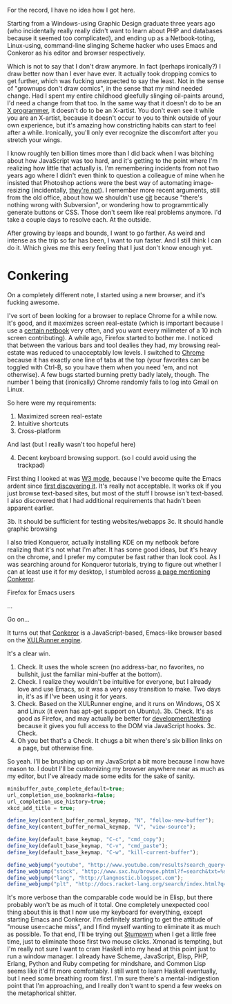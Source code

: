 For the record, I have no idea how I got here.

Starting from a Windows-using Graphic Design graduate three years ago (who incidentally really really didn't want to learn about PHP and databases because it seemed too complicated), and ending up as a Netbook-toting, Linux-using, command-line slinging Scheme hacker who uses Emacs and Conkeror as his editor and browser respectively.

Which is not to say that I don't draw anymore. In fact (perhaps ironically?) I draw better now than I ever have ever. It actually took dropping comics to get further, which was fucking unexpected to say the least. Not in the sense of "grownups don't draw comics", in the sense that my mind needed change. Had I spent my entire childhood gleefully slinging oil-paints around, I'd need a change from that too. In the same way that it doesn't do to be an [X programmer](http://www.oreillynet.com/ruby/blog/2006/03/interviewing_ruby_programmers.html), it doesn't do to be an X-artist. You don't even see it while you are an X-artist, because it doesn't occur to you to think outside of your own experience, but it's amazing how constricting habits can start to feel after a while. Ironically, you'll only ever recognize the discomfort after you stretch your wings. 

I know roughly ten billion times more than I did back when I was bitching about how JavaScript was too hard, and it's getting to the point where I'm realizing how little that actually is. I'm remembering incidents from not two years ago where I didn't even think to question a colleague of mine when he insisted that Photoshop actions were the best way of automating image-resizing (incidentally, [they're not](http://www.imagemagick.org/script/index.php)). I remember more recent arguments, still from the old office, about how we shouldn't use [git](http://git-scm.com/) because "there's nothing wrong with Subversion", or wondering how to programmtically generate buttons or CSS. Those don't seem like real problems anymore. I'd take a couple days to resolve each. At the outside.

After growing by leaps and bounds, I want to go farther. As weird and intense as the trip so far has been, I want to run faster. And I still think I can do it. Which gives me this eery feeling that I just don't know enough yet.

# Conkering

On a completely different note, I started using a new browser, and it's fucking awesome.

I've sort of been looking for a browser to replace Chrome for a while now. It's good, and it maximizes screen real-estate (which is important because I use a [certain netbook](http://www.laptopmag.com/review/laptops/ocz-neutrino.aspx) very often, and you want every milimeter of a 10 inch screen contributing). A while ago, Firefox started to bother me. I noticed that between the various bars and tool dealies they had, my browsing real-estate was reduced to unacceptably low levels. I switched to [Chrome](http://www.google.com/chrome) because it has exactly one line of tabs at the top (your favorites can be toggled with Ctrl-B, so you have them when you need 'em, and not otherwise). A few bugs started burning pretty badly lately, though. The number 1 being that (ironically) Chrome randomly fails to log into Gmail on Linux. 

So here were my requirements:

1. Maximized screen real-estate
2. Intuitive shortcuts
3. Cross-platform

And last (but I really wasn't too hopeful here)

4. Decent keyboard browsing support. (so I could avoid using the trackpad)

First thing I looked at was [W3 mode](http://www.gnu.org/software/w3/), because I've become quite the Emacs ardent since [first discovering it](http://defpackage.blogspot.com/2009/07/emacs.html). It's really not acceptable. It works ok if you just browse text-based sites, but most of the stuff I browse isn't text-based. I also discovered that I had additional requirements that hadn't been apparent earlier.

3b. It should be sufficient for testing websites/webapps
3c. It should handle graphic browsing

I also tried Konqueror, actually installing KDE on my netbook before realizing that it's not what I'm after. It has some good ideas, but it's heavy on the chrome, and I prefer my computer be fast rather than look cool. As I was searching around for Konqueror tutorials, trying to figure out whether I can at least use it for my desktop, I stumbled across [a page mentioning Conkeror](http://bc.tech.coop/blog/060603.html).

Firefox for Emacs users

...

Go on...

It turns out that [Conkeror](http://conkeror.org/) is a JavaScript-based, Emacs-like browser based on the [XULRunner engine](https://developer.mozilla.org/en/XULRunner). 

It's a clear win.

1. Check. It uses the whole screen (no address-bar, no favorites, no bullshit, just the familiar mini-buffer at the bottom).
2. Check. I realize they wouldn't be intuitive for everyone, but I already love and use Emacs, so it was a very easy transition to make. Two days in, it's as if I've been using it for years.
3. Check. Based on the XULRunner engine, and it runs on Windows, OS X and Linux (it even has apt-get support on Ubuntu).
3b. Check. It's as good as Firefox, and may actually be better for [development/testing](http://conkeror.org/WebDevelopment) because it gives you full access to the DOM via JavaScript hooks.
3c. Check.
4. Oh you bet that's a Check. It chugs a bit when there's six billion links on a page, but otherwise fine.

So yeah. I'll be brushing up on my JavaScript a bit more because I now have reason to. I doubt I'll be customizing my browser anywhere near as much as my editor, but I've already made some edits for the sake of sanity.

```javascript
minibuffer_auto_complete_default=true;
url_completion_use_bookmarks=false;
url_completion_use_history=true;
xkcd_add_title = true;

define_key(content_buffer_normal_keymap, "N", "follow-new-buffer");
define_key(content_buffer_normal_keymap, "V", "view-source");

define_key(default_base_keymap, "C-c", "cmd_copy");
define_key(default_base_keymap, "C-v", "cmd_paste");
define_key(default_base_keymap, "C-w", "kill-current-buffer");

define_webjump("youtube", "http://www.youtube.com/results?search_query=%s&aq=f");
define_webjump("stock", "http://www.sxc.hu/browse.phtml?f=search&txt=%s&w=1&x=0&y=0");
define_webjump("lang", "http://langnostic.blogspot.com");
define_webjump("plt", "http://docs.racket-lang.org/search/index.html?q=%s");
```

It's more verbose than the comparable code would be in Elisp, but there probably won't be as much of it total. One completely unexpected cool thing about this is that I now use my keyboard for everything, except starting Emacs and Conkeror. I'm definitely starting to get the attitude of "mouse use=cache miss", and I find myself wanting to eliminate it as much as possible. To that end, I'll be trying out [Stumpwm](http://www.nongnu.org/stumpwm/) when I get a little free time, just to eliminate those first two mouse clicks. Xmonad is tempting, but I'm really not sure I want to cram Haskell into my head at this point just to run a window manager. I already have Scheme, JavaScript, Elisp, PHP, Erlang, Python and Ruby competing for mindshare, and Common Lisp seems like it'd fit more comfortably. I still want to learn Haskell eventually, but I need some breathing room first. I'm sure there's a mental-indigestion point that I'm approaching, and I really don't want to spend a few weeks on the metaphorical shitter.
